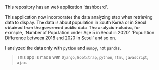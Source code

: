 This repository has an web application 'dashboard'. <br><br>
This application now incorporates the data analyzing step when retrieving data to display. The data is about population in South Korea or in Seoul obtained from the goverment public data. 
The analysis includes, for exmaple, 'Number of Population under Age 5 in Seoul in 2020', 'Population Difference between 2018 and 2020 in Seoul' and so on. <br><br>
I analyzed the data only with `python` and `numpy`, not `pandas`.
> This app is made with `Django`, `Bootstrap`, `python`, `html`, `javascript`, `ajax`.
